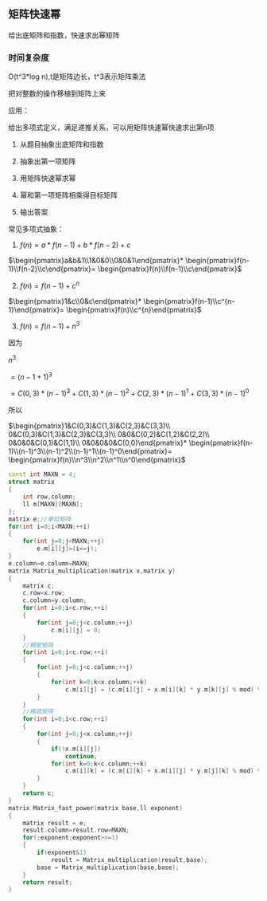 ## 矩阵快速幂

给出底矩阵和指数，快速求出幂矩阵

### 时间复杂度

O(t^3*log n),t是矩阵边长，t^3表示矩阵乘法

把对整数的操作移植到矩阵上来

应用：

给出多项式定义，满足递推关系，可以用矩阵快速幂快速求出第n项

1. 从题目抽象出底矩阵和指数

2. 抽象出第一项矩阵

3. 用矩阵快速幂求幂

4. 幂和第一项矩阵相乘得目标矩阵

5. 输出答案

常见多项式抽象：

1. $f(n) = a * f(n-1) + b * f(n-2) +c$

$\begin{pmatrix}a&b&1\\1&0&0\\0&0&1\end{pmatrix}*
\begin{pmatrix}f(n-1)\\f(n-2)\\c\end{pmatrix}=
\begin{pmatrix}f(n)\\f(n-1)\\c\end{pmatrix}$

2. $f(n) = f(n-1) + c^n$

$\begin{pmatrix}1&c\\0&c\end{pmatrix}*
\begin{pmatrix}f(n-1)\\c^{n-1}\end{pmatrix}=
\begin{pmatrix}f(n)\\c^{n}\end{pmatrix}$

3. $f(n)= f(n-1) + n^3$

因为

$n^3$

$= (n - 1 + 1)^3$

$= C(0,3)*(n-1)^3 + C(1,3)*(n-1)^2 + C(2,3)*(n-1)^1 + C(3,3)*(n-1)^0$

所以

$\begin{pmatrix}1&C(0,3)&C(1,3)&C(2,3)&C(3,3)\\
0&C(0,3)&C(1,3)&C(2,3)&C(3,3)\\
0&0&C(0,2)&C(1,2)&C(2,2)\\
0&0&0&C(0,1)&C(1,1)\\
0&0&0&0&C(0,0)\end{pmatrix}*
\begin{pmatrix}f(n-1)\\(n-1)^3\\(n-1)^2\\(n-1)^1\\(n-1)^0\end{pmatrix}=
\begin{pmatrix}f(n)\\n^3\\n^2\\n^1\\n^0\end{pmatrix}$
```c++
const int MAXN = 4;
struct matrix
{
    int row,column;
    ll m[MAXN][MAXN];
};
matrix e;//单位矩阵
for(int i=0;i<MAXN;++i)
{
    for(int j=0;j<MAXN;++j)
        e.m[i][j]=(i==j);
}
e.column=e.column=MAXN;
matrix Matrix_multiplication(matrix x,matrix y)
{
    matrix c;
    c.row=x.row;
    c.column=y.column;
    for(int i=0;i<c.row;++i)
    {
        for(int j=0;j<c.column;++j)
            c.m[i][j] = 0;
    }
    //稠密矩阵
    for(int i=0;i<c.row;++i)
    {
        for(int j=0;j<c.column;++j)
        {
            for(int k=0;k<x.column;++k)
                c.m[i][j] = (c.m[i][j] + x.m[i][k] * y.m[k][j] % mod) % mod;
        }
    }
    //稀疏矩阵
    for(int i=0;i<c.row;++i)
    {
        for(int j=0;j<x.column;++j)
        {
            if(!x.m[i][j])
                continue;
            for(int k=0;k<c.column;++k)
                c.m[i][k] = (c.m[i][k] + x.m[i][j] * y.m[j][k] % mod) % mod;
        }
    }
    return c;
}
matrix Matrix_fast_power(matrix base,ll exponent)
{
    matrix result = e;
    result.column=result.row=MAXN;
    for(;exponent;exponent>>=1)
    {
        if(exponent&1)
            result = Matrix_multiplication(result,base);
        base = Matrix_multiplication(base,base);
    }
    return result;
}
```
